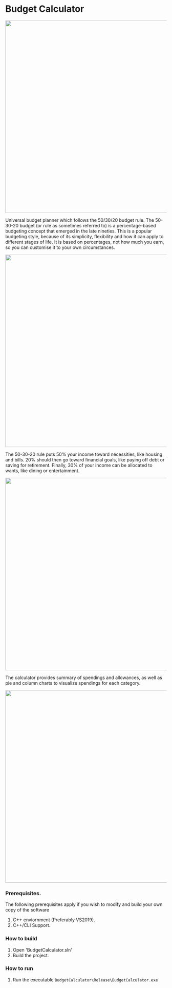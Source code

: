 # Budget Calculator
<p align="center">
  <img width="600" src="https://raw.githubusercontent.com/oisy92/BudgetCalculator/master/images/BudgetCalculator1.JPG">
</p>
Universal budget planner which follows the 50/30/20 budget rule. The 50-30-20 budget (or rule as sometimes referred to) is a percentage-based budgeting concept that emerged in the late nineties. This is a popular budgeting style, because of its simplicity, flexibility and how it can apply to different stages of life. It is based on percentages, not how much you earn, so you can customise it to your own circumstances.
<p align="center">
  <img width="600" src="https://raw.githubusercontent.com/oisy92/BudgetCalculator/master/images/chart-50-30-20-budget.jpg">
</p>

The 50-30-20 rule puts 50% your income toward necessities, like housing and bills. 20% should then go toward financial goals, like paying off debt or saving for retirement. Finally, 30% of your income can be allocated to wants, like dining or entertainment.

<p align="center">
  <img width="600" src="https://raw.githubusercontent.com/oisy92/BudgetCalculator/master/images/BudgetCalculator2.JPG">
</p>

The calculator provides summary of spendings and allowances, as well as pie and column charts to visualize spendings for each category.

<p align="center">
  <img width="600" src="https://raw.githubusercontent.com/oisy92/BudgetCalculator/master/images/BudgetCalculator4.JPG">
</p>

### Prerequisites.
The following prerequisites apply if you wish to modify and build your own copy of the software
1. C++ enviornment (Preferably VS2019).
2. C++/CLI Support.

### How to build
1. Open 'BudgetCalculator.sln'
2. Build the project.

### How to run
1. Run the executable `BudgetCalculator\Release\BudgetCalculator.exe`

